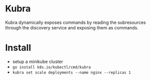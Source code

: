 
# Kubra

Kubra dynamically exposes commands by reading the subresources through the discovery service and exposing them as
commands.

# Install

- setup a minikube cluster
- `go install k8s.io/kubectl/cmd/kubra`
- `kubra set scale deployments --name nginx --replicas 1`

